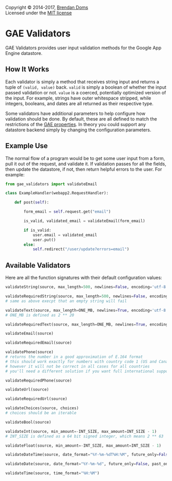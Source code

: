 Copyright &copy; 2014-2017, [Brendan Doms](http://www.bdoms.com/)  
Licensed under the [MIT license](http://www.opensource.org/licenses/MIT)

# GAE Validators

GAE Validators provides user input validation methods for the Google App Engine datastore.

## How It Works

Each validator is simply a method that receives string input and returns a tuple of `(valid, value)` back.
`valid` is simply a boolean of whether the input passed validation or not.
`value` is a coerced, potentially optimized version of the input.
For example, strings have outer whitespace stripped, while integers, booleans, and dates are all returned as their respective type.

Some validators have additional parameters to help configure how validation should be done.
By default, these are all defined to match the restrictions of the
[GAE properties](https://cloud.google.com/appengine/docs/python/datastore/typesandpropertyclasses).
In theory you could support any datastore backend simply by changing the configuration parameters.

## Example Use

The normal flow of a program would be to get some user input from a form, pull it out of the request, and validate it.
If validation passes for all the fields, then update the datastore, if not, then return helpful errors to the user.
For example:


```python
from gae_validators import validateEmail

class ExampleHandler(webapp2.RequestHandler):

    def post(self):

        form_email = self.request.get("email")

        is_valid, validated_email = validateEmail(form_email)

        if is_valid:
            user.email = validated_email
            user.put()
        else:
            self.redirect("/user/update?errors=email")
```

## Available Validators

Here are all the function signatures with their default configuration values:

```python
validateString(source, max_length=500, newlines=False, encoding='utf-8')

validateRequiredString(source, max_length=500, newlines=False, encoding='utf-8')
# same as above execpt that an empty string will fail

validateText(source, max_length=ONE_MB, newlines=True, encoding='utf-8')
# ONE_MB is defined as 2 ** 20

validateRequiredText(source, max_length=ONE_MB, newlines=True, encoding='utf-8')

validateEmail(source)

validateRequiredEmail(source)

validatePhone(source)
# returns the number in a good approximation of E.164 format
# this should work exactly for numbers with country code 1 (US and Canada)
# however it will not be correct in all cases for all countries
# you'll need a different solution if you want full international support

validateRequiredPhone(source)

validateUrl(source)

validateRequiredUrl(source)

validateChoices(source, choices)
# choices should be an iterable

validateBool(source)

validateInt(source, min_amount=-INT_SIZE, max_amount=INT_SIZE - 1)
# INT_SIZE is defined as a 64 bit signed integer, which means 2 ** 63

validateFloat(source, min_amount=-INT_SIZE, max_amount=INT_SIZE - 1)

validateDateTime(source, date_format="%Y-%m-%dT%H:%M", future_only=False, past_only=False)

validateDate(source, date_format="%Y-%m-%d", future_only=False, past_only=False)

validateTime(source, time_format="%H:%M")
```
